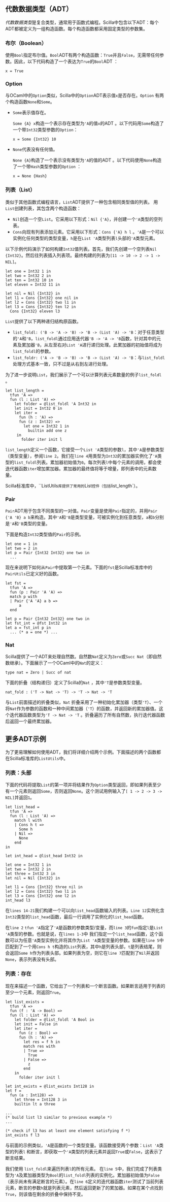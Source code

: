 ## 代数数据类型（ADT）

*代数数据类型*是复合类型，通常用于函数式编程。Scilla中包含以下ADT：每个ADT都被定义为一组构造函数。每个构造函数都采用固定类型的参数集。

### 布尔（Boolean）

使用`Bool`指定布尔值。`Bool`ADT有两个构造函数：`True`并且`False`，无需带任何参数。因此，以下代码构造了一个表达为`True`的`Bool`ADT ：

```
x = True
```

### Option

与OCaml中的`Option`类似，Scilla中的`Option`ADT表示值`x`是否存在。`Option` 有两个构造函数`None`和`Some`。

* `Some`表示值存在。

  `Some {A} x`构造一个表示存在类型为`'A`的值`x`的ADT 。以下代码用`Some`构造了一个带`Int32`类型参数的`Option`：

  ```x = Some {Int32} 10```

* `None`代表没有任何值。

  `None {A}`构造了一个表示没有类型为`'A`的值的ADT 。以下代码使用`None`构造了一个带`Hash`类型参数的`Option` ： 

  ```x = None {Hash}```

### 列表（List）

类似于其他函数式编程语言，`List`ADT提供了一种包含相同类型值的列表。 用`List`创建列表，其包含两个构造函数：

* `Nil`创造一个空`List`。它采用以下形式：`Nil {'A}`，并创建一个`'A`类型的空列表。
* `Cons`向现有列表添加元素。它采用以下形式：`Cons {'A} h l` 。`'A`是一个可以实例化任何类型的类型变量，`h`是在`List 'A`类型列表`l`头部的`'A`类型元素。

以下示例代码演示了如何构建`Int32`值列表。首先，我们先创建一个空列表`Nil {Int32}`。然后往列表插入列表项。最终构建的列表为`[11 -> 10 -> 2 -> 1 -> NIL]`。

```
let one = Int32 1 in
let two = Int32 2 in
let ten = Int32 10 in
let eleven = Int32 11 in

let nil = Nil {Int32} in
let l1 = Cons {Int32} one nil in
let l2 = Cons {Int32} two l1 in
let l3 = Cons {Int32} ten l2 in
  Cons {Int32} eleven l3
```

`List`提供了以下两种递归结构原函数。

- `list_foldl: ('B -> 'A -> 'B) -> 'B -> (List 'A) -> 'B`：对于任意类型的`'A`和`'B`，`list_foldl`通过应用迭代器`'B -> 'A -> 'B`函数，针对其中的元素及累加器`'B`，从左至右对`List 'A`进行递归处理。此累加器的初始值将成为`list_foldl`的参数。
- `list_foldr: ('A -> 'B -> 'B) -> 'B -> (List 'A) -> 'B`：与`list_foldl`处理方式基本一致，只不过是从右到左进行处理。

为了进一步说明`List`，我们展示了一个可以计算列表元素数量的例子`list_foldl` 。

```
let list_length =
  tfun 'A =>
  fun (l : List 'A) =>
    let folder = @list_foldl 'A Int32 in
    let init = Int32 0 in
    let iter =
      fun (h : 'A) =>
      fun (z : Int32) =>
        let one = Int32 1 in
          builtin add one z
     in
       folder iter init l
```

`list_length`定义一个函数，它接受一个`List 'A`类型的参数`l`，其中`'A`是参数类型（类型变量），参阅`line 2`。我们在`line 4`用类型为`Int32`的累加器实例化了`'A`类型的`list_foldl`列表。累加器初始值为`0`。每次列表`l`中每个元素的调用，都会使迭代器函数`iter`增加累加器。累加器的最终值将等于增量，即列表中的元素数量。

Scilla标准库中，``ListUtils`库提供了常用的`List`控件（包括`list_length`）。

### Pair

`Pair`ADT用于包含不同类型的一对值。`Pair`变量是使用`Pair`指定的，并用`Pair {'A 'B} a b`来构造。其中`'A`和`'B`是类型变量，可被实例化到任意类型，`a`和`b`分别是`'A`和`'B`类型的变量。

下面是构造`Int32`类型值的`Pair`的示例。

```
let one = 1 in
let two = 2 in
let p = Pair {Int32 Int32} one two in
  ...
```

现在来说明下如何从`Pair`中提取第一个元素。下面的`fst`是Scilla标准库中的`PairUtils`已定义好的函数。

```
let fst =
  tfun 'A =>
  fun (p : Pair 'A 'A) =>
  match p with
  | Pair {'A 'A} a b =>
      a
  end

let p = Pair {Int32 Int32} one two in
let fst_int = @fst Int32 in
let a = fst_int p in
  ... (* a = one *) ...
```

### Nat

Scilla提供了一个ADT来处理自然数。自然数`Nat`定义为`Zero`或`Succ Nat`（即自然数继承）。下面展示了一个OCaml中的`Nat`的定义：

```
type nat = Zero | Succ of nat
```

下面的折叠（结构递归）定义了Scilla的`Nat` ，其中`'T`是参数类型变量。

```
nat_fold : ('T -> Nat -> 'T) -> 'T -> Nat -> 'T
```

与`List`前面描述的折叠类似，`Nat` 折叠采用了一种初始化累加器（类型`'T`）、一个将`Nat`作为参数的函数和一种中间累加器（`'T`）的函数，并返回新的累加器值。这个迭代器函数类型为`'T -> Nat -> 'T` 。折叠遍历了所有自然数，执行迭代器函数后返回一个最终累加器。

## 更多ADT示例

为了更易理解如何使用ADT，我们将详细介绍两个示例。下面描述的两个函数都在Scilla标准库的`ListUtils`中。

### 列表：头部

下面的代码将提取`List`的第一项并将结果作为`Option`类型返回，即如果列表至少有一个元素则返回`Some`，否则返回`None`。这个测试用例输入了`[ 1 -> 2 -> 3 -> NIL]`并返回`1`。

```
let list_head =
  tfun 'A =>
  fun (l : List 'A) =>
    match l with
    | Cons h t =>
      Some h
    | Nil =>
      None
    end
in

let int_head = @list_head Int32 in

let one = Int32 1 in
let two = Int32 2 in
let three = Int32 3 in
let nil = Nil {Int32} in

let l1 = Cons {Int32} three nil in
let l2 = Cons {Int32} two l1 in
let l3 = Cons {Int32} one l2 in
int_head l3
```

在`lines 14-21`我们构建一个可以向`list_head`函数输入的列表。`Line 12`实例化含`Int32`类型的`list_head`函数，最后一行调用了实例化的`list_head`函数。

在`line 2` `tfun 'A`指定了`'A`是函数的参数类型/变量，而`line 3`的`fun`指定`l`是`List 'A`类型的参数。也就是说，在`lines 1-3`中 我们指定一个`list_head`函数，这个函数可以为任意`'A`类型实例化并将其作为`List 'A`类型变量的参数。如果在`line 5`中匹配到了一个用`Cons h t`构造的`List`列表，其中`h`是列表头部，`t`是列表结尾，则会返回`Some h`作为列表头部。如果列表为空，则它在`line 7`匹配到了`Nil`并返回`None`，表示列表没有头部。

### 列表：存在

现在来描述一个函数，它给出了一个列表和一个断言函数。如果断言适用于列表的至少一个元素，则返回`True`。

```
let list_exists =
  tfun 'A =>
  fun (f : 'A -> Bool) =>
  fun (l : List 'A) =>
    let folder = @list_foldl 'A Bool in
    let init = False in
    let iter =
      fun (z : Bool) =>
      fun (h : 'A) =>
        let res = f h in
        match res with
        | True =>
          True
        | False =>
          z
        end
    in
      folder iter init l

let int_exists = @list_exists Int128 in
let f =
  fun (a : Int128) =>
    let three = Int128 3 in
    builtin lt a three

...
(* build list l3 similar to previous example *)
...

(* check if l3 has at least one element satisfying f *)
int_exists f l3
```

与前面的示例类似，`'A`是函数的一个类型变量。该函数接受两个参数：`List 'A`类型的列表`l` 和断言，即获取一个`'A`类型的列表元素并返回`True`或`False`，这表示了断言结果。

我们使用 `list_foldl`来遍历列表`l`的所有元素。 在`line 5`中，我们完成了列表类型为`'A`及累加器类型为`Bool`的`list_foldl`列表的实例化。累加器初始值为`False`（表示尚未有满足断言的元素）。在`line 6`定义的迭代器函数`iter`测试了当前列表元素，断言的参数`h`就是列表元素，然后返回更新了的累加器。如果在某个点找到`True`，则该值在剩余的折叠中保持不变。